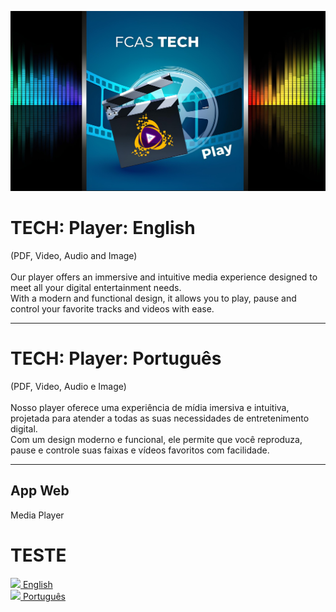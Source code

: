  ![banner](player_banner.jpg)

# TECH: Player: English
  (PDF, Video, Audio and Image)<br/><br/>
  Our player offers an immersive and intuitive media experience designed to meet all your digital entertainment needs. <br/>With a modern and functional design, it allows you to play, pause and control your favorite tracks and videos with ease.

<hr/>

# TECH: Player: Português
  (PDF, Video, Audio e Image)<br/><br/>
  Nosso player oferece uma experiência de mídia imersiva e intuitiva, projetada para atender a todas as suas necessidades de entretenimento digital. <br/>Com um design moderno e funcional, ele permite que você reproduza, pause e controle suas faixas e vídeos favoritos com facilidade.


<hr/>

## App Web
 Media Player


# TESTE
[![](https://fcasfs-of.cloud-fs.net/Icon/en.png) English](https://player.fcasfs-of.cloud-fs.net/en) <br/>
[![](https://fcasfs-of.cloud-fs.net/Icon/br.png) Português](https://player.fcasfs-of.cloud-fs.net)

<br/>
